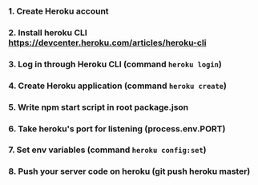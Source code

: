 ### 1. Create Heroku account

### 2. Install heroku CLI https://devcenter.heroku.com/articles/heroku-cli

### 3. Log in through Heroku CLI (command `heroku login`)

### 4. Create Heroku application (command `heroku create`)

### 5. Write npm start script in root package.json

### 6. Take heroku's port for listening (process.env.PORT)

### 7. Set env variables (command `heroku config:set`)

### 8. Push your server code on heroku (git push heroku master)